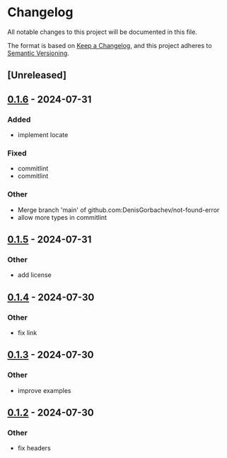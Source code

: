 # Changelog
All notable changes to this project will be documented in this file.

The format is based on [Keep a Changelog](https://keepachangelog.com/en/1.0.0/),
and this project adheres to [Semantic Versioning](https://semver.org/spec/v2.0.0.html).

## [Unreleased]

## [0.1.6](https://github.com/DenisGorbachev/not-found-error/compare/v0.1.5...v0.1.6) - 2024-07-31

### Added
- implement locate

### Fixed
- commitlint
- commitlint

### Other
- Merge branch 'main' of github.com:DenisGorbachev/not-found-error
- allow more types in commitlint

## [0.1.5](https://github.com/DenisGorbachev/not-found-error/compare/v0.1.4...v0.1.5) - 2024-07-31

### Other
- add license

## [0.1.4](https://github.com/DenisGorbachev/not-found-error/compare/v0.1.3...v0.1.4) - 2024-07-30

### Other
- fix link

## [0.1.3](https://github.com/DenisGorbachev/not-found-error/compare/v0.1.2...v0.1.3) - 2024-07-30

### Other
- improve examples

## [0.1.2](https://github.com/DenisGorbachev/not-found-error/compare/v0.1.1...v0.1.2) - 2024-07-30

### Other
- fix headers
